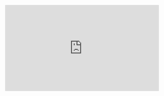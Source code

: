 
<style>
.resp-container {
    position: relative;
    overflow: hidden;
    padding-top: 56.25%;
}

.iframe {
    position: absolute;
    top: 0;
    left: 0;
    width: 100%;
    height: 100%;
    border: 0;
}
</style>

<div class="resp-container">
    <iframe class="iframe" src="https://tmieno2.github.io/DS_Lecture_4/data_visualization_x.html">
    </iframe>
</div>

